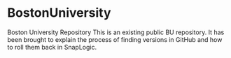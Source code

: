 # BostonUniversity
Boston University Repository
This is an existing public BU repository.
It has been brought to explain the process of finding versions in GitHub and how to roll them back in SnapLogic.
